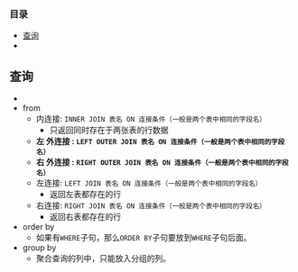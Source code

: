### 目录

- [查询](#查询)
- 





## 查询

- 
- from
  - 内连接:  `INNER JOIN 表名 ON 连接条件（一般是两个表中相同的字段名）`
    - 只返回同时存在于两张表的行数据
  - **左 外连接 :  `LEFT OUTER JOIN 表名 ON 连接条件（一般是两个表中相同的字段名）`**
  - **右 外连接 :  `RIGHT OUTER JOIN 表名 ON 连接条件（一般是两个表中相同的字段名）`**
  - 左连接: `LEFT JOIN 表名 ON 连接条件（一般是两个表中相同的字段名）`
    - 返回左表都存在的行
  - 右连接: `RIGHT JOIN 表名 ON 连接条件（一般是两个表中相同的字段名）`
    - 返回右表都存在的行
- order by
  - 如果有`WHERE`子句，那么`ORDER BY`子句要放到`WHERE`子句后面。
- group by 
  - 聚合查询的列中，只能放入分组的列。

```sql
```









